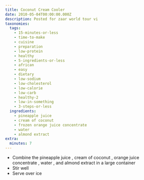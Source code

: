```yaml
---
title: Coconut Cream Cooler
date: 2010-05-04T00:00:00.000Z
description: Posted for zaar world tour vi
taxonomies:
  tags:
    - 15-minutes-or-less
    - time-to-make
    - cuisine
    - preparation
    - low-protein
    - healthy
    - 5-ingredients-or-less
    - african
    - easy
    - dietary
    - low-sodium
    - low-cholesterol
    - low-calorie
    - low-carb
    - healthy-2
    - low-in-something
    - 3-steps-or-less
  ingredients:
    - pineapple juice
    - cream of coconut
    - frozen orange juice concentrate
    - water
    - almond extract
extra:
  minutes: 7
---
```

 - Combine the pineapple juice , cream of coconut , orange juice concentrate , water , and almond extract in a large container
 - Stir well
 - Serve over ice
